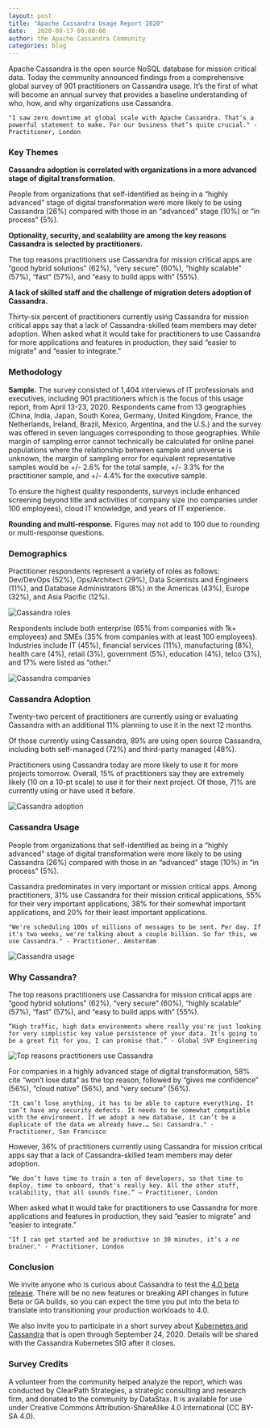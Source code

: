 ```yaml
---
layout: post
title: "Apache Cassandra Usage Report 2020"
date:   2020-09-17 09:00:00
author: the Apache Cassandra Community
categories: blog
---
```


Apache Cassandra is the open source NoSQL database for mission critical data. Today the community announced findings from a comprehensive global survey of 901 practitioners on Cassandra usage. It’s the first of what will become an annual survey that provides a baseline understanding of who, how, and why organizations use Cassandra.


    "I saw zero downtime at global scale with Apache Cassandra. That's a powerful statement to make. For our business that’s quite crucial." - Practitioner, London

### Key Themes

**Cassandra adoption is correlated with organizations in a more advanced stage of digital transformation.**

People from organizations that self-identified as being in a “highly advanced” stage of digital transformation were more likely to be using Cassandra (26%) compared with those in an “advanced” stage (10%) or “in process” (5%). 

**Optionality, security, and scalability are among the key reasons Cassandra is selected by practitioners.**

The top reasons practitioners use Cassandra for mission critical apps are “good hybrid solutions” (62%), “very secure” (60%), “highly scalable” (57%), “fast” (57%), and “easy to build apps with” (55%). 

**A lack of skilled staff and the challenge of migration deters adoption of Cassandra.**

Thirty-six percent of practitioners currently using Cassandra for mission critical apps say that a lack of Cassandra-skilled team members may deter adoption. When asked what it would take for practitioners to use Cassandra for more applications and features in production, they said “easier to migrate” and “easier to integrate.”

### Methodology

**Sample.** The survey consisted of 1,404 interviews of IT professionals and executives, including 901 practitioners which is the focus of this usage report, from April 13-23, 2020. Respondents came from 13 geographies (China, India, Japan, South Korea, Germany, United Kingdom, France, the Netherlands, Ireland, Brazil, Mexico, Argentina, and the U.S.) and the survey was offered in seven languages corresponding to those geographies. While margin of sampling error cannot technically be calculated for online panel populations where the relationship between sample and universe is unknown, the margin of sampling error for equivalent representative samples would be +/- 2.6% for the total sample, +/- 3.3% for the practitioner sample, and +/- 4.4% for the executive sample. 

To ensure the highest quality respondents, surveys include enhanced screening beyond title and activities of company size (no companies under 100 employees), cloud IT knowledge, and years of IT experience.

**Rounding and multi-response.** Figures may not add to 100 due to rounding or multi-response questions.

### Demographics

Practitioner respondents represent a variety of roles as follows: Dev/DevOps (52%), Ops/Architect (29%), Data Scientists and Engineers (11%), and Database Administrators (8%) in the Americas (43%), Europe (32%), and Asia Pacific (12%). 

![Cassandra roles](img/blog-post-usage-report-2020/image1.jpg "image_tooltip")

Respondents include both enterprise (65% from companies with 1k+ employees) and SMEs (35% from companies with at least 100 employees). Industries include IT (45%), financial services (11%), manufacturing (8%), health care (4%), retail (3%), government (5%), education (4%), telco (3%), and 17% were listed as “other.”

![Cassandra companies](img/blog-post-usage-report-2020/image2.jpg "image_tooltip")

### Cassandra Adoption

Twenty-two percent of practitioners are currently using or evaluating Cassandra with an additional 11% planning to use it in the next 12 months. 

Of those currently using Cassandra, 89% are using open source Cassandra, including both self-managed (72%) and third-party managed (48%). 

Practitioners using Cassandra today are more likely to use it for more projects tomorrow. Overall, 15% of practitioners say they are extremely likely (10 on a 10-pt scale) to use it for their next project. Of those, 71% are currently using or have used it before. 

![Cassandra adoption](img/blog-post-usage-report-2020/image3.jpg "image_tooltip")

### Cassandra Usage

People from organizations that self-identified as being in a “highly advanced” stage of digital transformation were more likely to be using Cassandra (26%) compared with those in an “advanced” stage (10%) in “in process” (5%).

Cassandra predominates in very important or mission critical apps. Among practitioners, 31% use Cassandra for their mission critical applications, 55% for their very important applications, 38% for their somewhat important applications, and 20% for their least important applications. 


    "We're scheduling 100s of millions of messages to be sent. Per day. If it's two weeks, we're talking about a couple billion. So for this, we use Cassandra." - Practitioner, Amsterdam

![Cassandra usage](img/blog-post-usage-report-2020/image4.jpg "image_tooltip")

### Why Cassandra?

The top reasons practitioners use Cassandra for mission critical apps are “good hybrid solutions” (62%), “very secure” (60%), “highly scalable” (57%), “fast” (57%), and “easy to build apps with” (55%). 


    “High traffic, high data environments where really you're just looking for very simplistic key value persistence of your data. It's going to be a great fit for you, I can promise that.” - Global SVP Engineering

![Top reasons practitioners use Cassandra](img/blog-post-usage-report-2020/image5.jpg "image_tooltip")

For companies in a highly advanced stage of digital transformation, 58% cite “won’t lose data” as the top reason, followed by “gives me confidence” (56%), “cloud native” (56%), and “very secure” (56%).

    "It can’t lose anything, it has to be able to capture everything. It can’t have any security defects. It needs to be somewhat compatible with the environment. If we adopt a new database, it can’t be a duplicate of the data we already have.… So: Cassandra." - Practitioner, San Francisco

However, 36% of practitioners currently using Cassandra for mission critical apps say that a lack of Cassandra-skilled team members may deter adoption. 


    “We don’t have time to train a ton of developers, so that time to deploy, time to onboard, that's really key. All the other stuff, scalability, that all sounds fine.” – Practitioner, London

When asked what it would take for practitioners to use Cassandra for more applications and features in production, they said “easier to migrate” and “easier to integrate.”


    "If I can get started and be productive in 30 minutes, it’s a no brainer." - Practitioner, London

### Conclusion

We invite anyone who is curious about Cassandra to test the [4.0 beta release](https://cassandra.apache.org/blog/2020/07/20/apache-cassandra-4-0-beta1.html). There will be no new features or breaking API changes in future Beta or GA builds, so you can expect the time you put into the beta to translate into transitioning your production workloads to 4.0. 

We also invite you to participate in a short survey about [Kubernetes and Cassandra](https://docs.google.com/forms/d/e/1FAIpQLScdoTCMxsDwRzt-U898fVmeksBlAf5fud2GVsGqC0T_IQz2Tg/viewform?usp=sf_link) that is open through September 24, 2020. Details will be shared with the Cassandra Kubernetes SIG after it closes.

### Survey Credits

A volunteer from the community helped analyze the report, which was conducted by ClearPath Strategies, a strategic consulting and research firm, and donated to the community by DataStax. It is available for use under Creative Commons Attribution-ShareAlike 4.0 International (CC BY-SA 4.0). 
